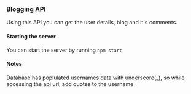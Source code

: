 ### Blogging API
Using this API you can get the user details, blog and it's comments.

#### Starting the server
You can start the server by running `npm start`

#### Notes
Database has poplulated  usernames data with underscore(_), so while accessing the api url, add quotes to the username
